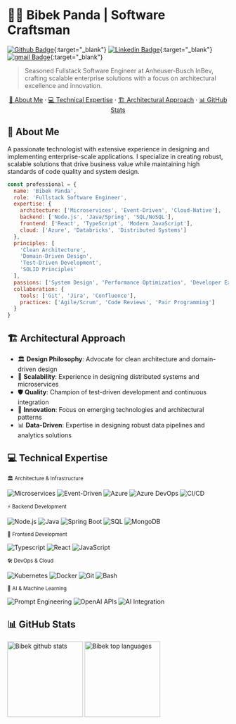 # 👨‍💻 Bibek Panda | Software Craftsman

[![Github Badge](https://img.shields.io/badge/GitHub--000?style=social&logo=Github&logoColor=black&link=https://github.com/bibekp-dev)](https://github.com/bibekp-dev){:target="_blank"}
[![Linkedin Badge](https://img.shields.io/badge/LinkedIn--000?style=social&logo=Linkedin&logoColor=0077B5&link=https://www.linkedin.com/in/pandabibek/)](https://www.linkedin.com/in/pandabibek/){:target="_blank"}
[![gmail Badge](https://img.shields.io/badge/email--000?style=social&logo=microsoft-outlook&logoColor=0078d4&link=mailto:bibekananda.panda@gmail.com)](mailto:bibekananda.panda@gmail.com){:target="_blank"}

> Seasoned Fullstack Software Engineer at Anheuser-Busch InBev, crafting scalable enterprise solutions with a focus on architectural excellence and innovation.

<p align='center'>
  <a href="#about-me">👤 About Me</a>
  ·
  <a href="#technical-expertise">💻 Technical Expertise</a>
  ·
  <a href="#architectural-approach">🏗️ Architectural Approach</a>
  ·
  <a href="#github-stats">📊 GitHub Stats</a>
</p>

## 👤 About Me

A passionate technologist with extensive experience in designing and implementing enterprise-scale applications. I specialize in creating robust, scalable solutions that drive business value while maintaining high standards of code quality and system design.

```js
const professional = {
  name: 'Bibek Panda',
  role: 'Fullstack Software Engineer',
  expertise: {
    architecture: ['Microservices', 'Event-Driven', 'Cloud-Native'],
    backend: ['Node.js', 'Java/Spring', 'SQL/NoSQL'],
    frontend: ['React', 'TypeScript', 'Modern JavaScript'],
    cloud: ['Azure', 'Databricks', 'Distributed Systems']
  },
  principles: [
    'Clean Architecture',
    'Domain-Driven Design',
    'Test-Driven Development',
    'SOLID Principles'
  ],
  passions: ['System Design', 'Performance Optimization', 'Developer Experience'],
  collaboration: {
    tools: ['Git', 'Jira', 'Confluence'],
    practices: ['Agile/Scrum', 'Code Reviews', 'Pair Programming']
  }
}
```

## 🏗️ Architectural Approach

- 🏛️ **Design Philosophy**: Advocate for clean architecture and domain-driven design
- 🔄 **Scalability**: Experience in designing distributed systems and microservices
- 🛡️ **Quality**: Champion of test-driven development and continuous integration
- 🚀 **Innovation**: Focus on emerging technologies and architectural patterns
- 📊 **Data-Driven**: Expertise in designing robust data pipelines and analytics solutions

## 💻 Technical Expertise

<sub>🏛️ Architecture & Infrastructure</sub>

<img src="https://img.shields.io/badge/-Microservices-0078D4?style=flat" alt="Microservices" /> <img src="https://img.shields.io/badge/-Event--Driven-0078D4?style=flat" alt="Event-Driven" /> <img src="https://img.shields.io/badge/-Azure-0078D4?logo=microsoftAzure&logoColor=white&labelColor=0078D4" alt="Azure" /> <img src="https://img.shields.io/badge/-Azure%20DevOps-0078D4?logo=azuredevops&logoColor=white&labelColor=0078D4" alt="Azure DevOps" /> <img src="https://img.shields.io/badge/-CI%2FCD-2088FF?style=flat" alt="CI/CD" />

<sub>⚡ Backend Development</sub>

<img src="https://img.shields.io/badge/-Node.js-339933?logo=node.js&logoColor=white&labelColor=339933" alt="Node.js" /> <img src="https://img.shields.io/badge/-Java-007396?logo=java&logoColor=white&labelColor=007396" alt="Java" /> <img src="https://img.shields.io/badge/-Spring%20Boot-6DB33F?logo=spring&logoColor=white&labelColor=6DB33F" alt="Spring Boot" /> <img src="https://img.shields.io/badge/-SQL-4479A1?logo=postgresql&logoColor=white&labelColor=4479A1" alt="SQL" /> <img src="https://img.shields.io/badge/-MongoDB-47A248?logo=mongodb&logoColor=white&labelColor=47A248" alt="MongoDB" />

<sub>🎨 Frontend Development</sub>

<img src="https://img.shields.io/badge/-TypeScript-007ACC?logo=typescript&logoColor=white&labelColor=007ACC" alt="Typescript" /> <img src="https://img.shields.io/badge/-React%20JS-61DAFB?logo=react&logoColor=white&labelColor=61DAFB" alt="React" /> <img src="https://img.shields.io/badge/-Modern%20JavaScript-F7DF1E?logo=javascript&logoColor=white&labelColor=F7DF1E" alt="JavaScript" />

<sub>🛠️ DevOps & Cloud</sub>

<img src="https://img.shields.io/badge/-Kubernetes-326CE5?logo=kubernetes&logoColor=white&labelColor=326CE5" alt="Kubernetes" /> <img src="https://img.shields.io/badge/-Docker-2496ED?logo=docker&logoColor=white&labelColor=2496ED" alt="Docker" /> <img src="https://img.shields.io/badge/-Git-F05032?logo=Git&logoColor=white&labelColor=F05032" alt="Git" /> <img src="https://img.shields.io/badge/-bash-4EAA25?logo=gnuBash&logoColor=white&labelColor=4EAA25" alt="Bash" />

<sub>🤖 AI & Machine Learning</sub>

<img src="https://img.shields.io/badge/-Prompt%20Engineering-FF6B6B?style=flat&logo=openai&logoColor=white" alt="Prompt Engineering" /> <img src="https://img.shields.io/badge/-OpenAI%20APIs-412991?style=flat&logo=openai&logoColor=white" alt="OpenAI APIs" /> <img src="https://img.shields.io/badge/-AI%20Integration-00B2FF?style=flat&logo=ai&logoColor=white" alt="AI Integration" />

## 📊 GitHub Stats

<img src="https://github-readme-stats.vercel.app/api?username=bibekp-dev&show_icons=true&theme=radical" alt="Bibek github stats" height=172/> <img src="https://github-readme-stats.vercel.app/api/top-langs/?username=bibekp-dev&layout=compact&theme=radical" alt="Bibek top languages" height=172/>
